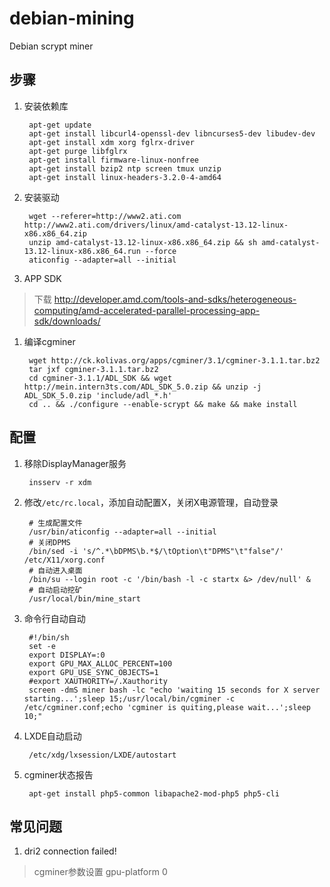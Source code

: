 debian-mining
=============

Debian scrypt miner

步骤
----
1. 安装依赖库

        apt-get update
        apt-get install libcurl4-openssl-dev libncurses5-dev libudev-dev
        apt-get install xdm xorg fglrx-driver
        apt-get purge libfglrx
        apt-get install firmware-linux-nonfree
        apt-get install bzip2 ntp screen tmux unzip
        apt-get install linux-headers-3.2.0-4-amd64

1. 安装驱动

        wget --referer=http://www2.ati.com http://www2.ati.com/drivers/linux/amd-catalyst-13.12-linux-x86.x86_64.zip
        unzip amd-catalyst-13.12-linux-x86.x86_64.zip && sh amd-catalyst-13.12-linux-x86.x86_64.run --force
        aticonfig --adapter=all --initial
        
1. APP SDK
> 下载 http://developer.amd.com/tools-and-sdks/heterogeneous-computing/amd-accelerated-parallel-processing-app-sdk/downloads/

1. 编译cgminer

        wget http://ck.kolivas.org/apps/cgminer/3.1/cgminer-3.1.1.tar.bz2
        tar jxf cgminer-3.1.1.tar.bz2
        cd cgminer-3.1.1/ADL_SDK && wget http://mein.intern3ts.com/ADL_SDK_5.0.zip && unzip -j ADL_SDK_5.0.zip 'include/adl_*.h'
        cd .. && ./configure --enable-scrypt && make && make install
        
配置
----
1. 移除DisplayManager服务

        insserv -r xdm
        
1. 修改`/etc/rc.local`，添加自动配置X，关闭X电源管理，自动登录

        # 生成配置文件
        /usr/bin/aticonfig --adapter=all --initial
        # 关闭DPMS
        /bin/sed -i 's/^.*\bDPMS\b.*$/\tOption\t"DPMS"\t"false"/' /etc/X11/xorg.conf
        # 自动进入桌面
        /bin/su --login root -c '/bin/bash -l -c startx &> /dev/null' &
        # 自动启动挖矿
        /usr/local/bin/mine_start
        
1. 命令行自动自动
        
        #!/bin/sh
        set -e
        export DISPLAY=:0
        export GPU_MAX_ALLOC_PERCENT=100
        export GPU_USE_SYNC_OBJECTS=1
        #export XAUTHORITY=/.Xauthority
        screen -dmS miner bash -lc "echo 'waiting 15 seconds for X server starting...';sleep 15;/usr/local/bin/cgminer -c /etc/cgminer.conf;echo 'cgminer is quiting,please wait...';sleep 10;"

1. LXDE自动启动

        /etc/xdg/lxsession/LXDE/autostart

1. cgminer状态报告

        apt-get install php5-common libapache2-mod-php5 php5-cli

常见问题
--------
1. dri2 connection failed!
> cgminer参数设置 gpu-platform 0

